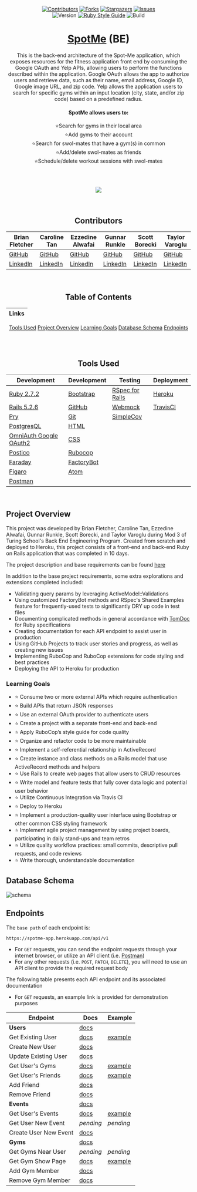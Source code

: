 <div align="center">

[![Contributors][contributors-badge]][contributors-url]
[![Forks][forks-badge]][forks-url]
[![Stargazers][stars-badge]][stars-url]
[![Issues][issues-badge]][issues-url]
<br>
![Version][version-badge]
[![Ruby Style Guide][rubocop-badge]][rubocop-url]
![Build][build-badge]

# [SpotMe](https://spotme-app.herokuapp.com/) (BE)

This is the back-end architecture of the Spot-Me application, which exposes resources for the fitness application front end by consuming the Google OAuth and Yelp APIs, allowing users to perform the functions described within the application. Google OAuth allows the app to authorize users and retrieve data, such as their name, email address, Google ID, Google image URL, and zip code. Yelp allows the application users to search for specific gyms within an input location (city, state, and/or zip code) based on a predefined radius.

#### SpotMe allows users to:<br>
⭐Search for gyms in their local area<br>
⭐Add gyms to their account<br>
⭐Search for swol-mates that have a gym(s) in common<br>
⭐Add/delete swol-mates as friends<br>
⭐Schedule/delete workout sessions with swol-mates<br><br>

# <a href="https://github.com/tvaroglu/spot_me_frontend"><img src="https://img.shields.io/static/v1?style=flat-square&label=Spot+Me&message=Front+End+Repo&color=9cf"></a><br/><br/>

## Contributors

|Brian Fletcher|Caroline Tan|Ezzedine Alwafai|Gunnar Runkle|Scott Borecki|Taylor Varoglu
|--- |--- |--- |--- |--- |--- |
|[GitHub](https://github.com/bfl3tch)|[GitHub](https://github.com/carolinectan)|[GitHub](https://github.com/ealwafai)|[GitHub](https://github.com/gunnarrunner)|[GitHub](https://github.com/Scott-Borecki)|[GitHub](https://github.com/tvaroglu)
|[LinkedIn](https://www.linkedin.com/in/bfl3tch/)|[LinkedIn](https://www.linkedin.com/in/carolinectan/)|[LinkedIn](https://www.linkedin.com/in/ezzedine-alwafai/)|[LinkedIn](https://www.linkedin.com/in/gunnar-runkle/)|[LinkedIn](https://www.linkedin.com/in/scott-borecki/)|[LinkedIn](https://www.linkedin.com/in/taylorvaroglu/)

<br>
</div>

<div align="center">

## Table of Contents
|Links
|--- |
[Tools Used](#tools-used)
[Project Overview](#project-overview)
[Learning Goals](#learning-goals)
[Database Schema](#database-schema)
[Endpoints](#endpoints)


<br><br>
## Tools Used

  |Development|Development|Testing|Deployment
  |--- |--- |--- |--- |
  |[Ruby 2.7.2](https://www.ruby-lang.org/en/downloads/)|[Bootstrap](https://rubygems.org/gems/bootstrap/versions/4.0.0)|[RSpec for Rails](https://github.com/rspec/rspec-rails)|[Heroku](http://virtual-watch-party.herokuapp.com)|
  |[Rails 5.2.6](https://rubygems.org/gems/rails/versions/5.2.6)|[GitHub](https://desktop.github.com/)|[Webmock](https://github.com/bblimke/webmock)|[TravisCI](https://travis-ci.org/)|
  |[Pry](https://rubygems.org/gems/pry/versions/0.10.3)|[Git](https://git-scm.com/book/en/v2/Getting-Started-First-Time-Git-Setup)|[SimpleCov](https://rubygems.org/gems/simplecov/versions/0.12.0)|
  |[PostgresQL](https://www.postgresql.org/)|[HTML](https://developer.mozilla.org/en-US/docs/Web/HTML)||
 |[OmniAuth Google OAuth2](https://github.com/zquestz/omniauth-google-oauth2)|[CSS](https://developer.mozilla.org/en-US/docs/Web/CSS)|
 |[Postico](https://eggerapps.at/postico/)|[Rubocop](https://rubygems.org/gems/rubocop/versions/0.39.0)|
 |[Faraday](https://github.com/lostisland/faraday)|[FactoryBot](https://github.com/thoughtbot/factory_bot)|
 |[Figaro](https://github.com/laserlemon/figaro)|[Atom](https://atom.io/)|
 |[Postman](https://www.postman.com/product/rest-client/)|


<br>
</div>

## Project Overview

This project was developed by Brian Fletcher, Caroline Tan, Ezzedine Alwafai, Gunnar Runkle, Scott Borecki, and Taylor Varoglu during Mod 3 of Turing School's Back End Engineering Program.  Created from scratch and deployed to Heroku, this project consists of a front-end and back-end Ruby on Rails application that was completed in 10 days.

The project description and base requirements can be found  [here][consultancy-home]

In addition to the base project requirements, some extra explorations and extensions completed included:

- Validating query params by leveraging ActiveModel::Validations
- Using customized FactoryBot methods and RSpec's Shared Examples feature for frequently-used tests to significantly DRY up code in test files
- Documenting complicated methods in general accordance with [TomDoc](http://tomdoc.org/) for Ruby specifications
- Creating documentation for each API endpoint to assist user in production
- Using GitHub Projects to track user stories and progress, as well as creating new issues
- Implementing RuboCop and RuboCop extensions for code styling and best practices
- Deploying the API to Heroku for production


### Learning Goals

  - ⭐ Consume two or more external APIs which require authentication
  - ⭐ Build APIs that return JSON responses
  - ⭐ Use an external OAuth provider to authenticate users
  - ⭐ Create a project with a separate front-end and back-end
  - ⭐ Apply RuboCop’s style guide for code quality
  - ⭐ Organize and refactor code to be more maintainable
  - ⭐ Implement a self-referential relationship in ActiveRecord
  - ⭐ Create instance and class methods on a Rails model that use ActiveRecord methods and helpers
  - ⭐ Use Rails to create web pages that allow users to CRUD resources
  - ⭐ Write model and feature tests that fully cover data logic and potential user behavior
  - ⭐ Utilize Continuous Integration via Travis CI
  - ⭐ Deploy to Heroku
  - ⭐ Implement a production-quality user interface using Bootstrap or other common CSS styling framework
  - ⭐ Implement agile project management by using project boards, participating in daily stand-ups and team retros
  - ⭐ Utilize quality workflow practices: small commits, descriptive pull requests, and code reviews
  - ⭐ Write thorough, understandable documentation


## Database Schema

![schema](https://user-images.githubusercontent.com/58891447/133915612-26cef18e-d9a0-488f-a05f-d2f842ed3d67.png)

## Endpoints

The `base path` of each endpoint is:

```
https://spotme-app.herokuapp.com/api/v1
```

- For `GET` requests, you can send the endpoint requests through your internet browser, or utilize an API client (i.e. [Postman][postman-url])
- For any other requests (i.e. `POST`, `PATCH`, `DELETE`), you will need to use an API client to provide the required request body


The following table presents each API endpoint and its associated documentation
- For `GET` requests, an example link is provided for demonstration purposes  
<!-- - Unless otherwise noted, the results are sorted by name in case-sensitive alphabetical order (i.e. A-Z then a-z). -->

Endpoint | Docs | Example
---------|------|--------
**Users** | [docs](/docs/users.md)
Get Existing User | [docs](/docs/users.md#get-one-user) | [example](https://spotme-app-api.herokuapp.com/api/v1/users/31)
Create New User | [docs](/docs/users.md#create-new-user) |
Update Existing User | [docs](/docs/users.md#update-existing-user) |
Get User's Gyms | [docs](/docs/users.md#get-user-gyms) | [example](https://spotme-app-api.herokuapp.com/api/v1/users/31/gyms)
Get User's Friends | [docs](/docs/users.md#get-user-friends) | [example](https://spotme-app-api.herokuapp.com/api/v1/users/31/friendships)
Add Friend | [docs](/docs/users.md#add-friend) |
Remove Friend | [docs](/docs/users.md#remove-friend) |
**Events** | [docs](/docs/events.md)
Get User's Events | [docs](/docs/events.md#get-user-events) | [example](https://spotme-app-api.herokuapp.com/api/v1/users/31/events)
Get User New Event | *pending* | *pending*
Create User New Event | [docs](/docs/events#create-new-event.md) |
**Gyms** | [docs](/docs/gyms.md)
Get Gyms Near User | *pending* | *pending*
Get Gym Show Page | [docs](/docs/gyms#get-gym.md) | [example](https://spotme-app-api.herokuapp.com/api/v1/gyms/16)
Add Gym Member | [docs](/docs/gyms#create-new-gym-member.md) |
Remove Gym Member | [docs](/docs/gyms#remove-existing-gym-member.md) |




<!-- Top Level Badges and Links -->
[rubocop-badge]: https://img.shields.io/badge/code_style-rubocop-brightgreen.svg?style=flat-square
[rubocop-url]: https://github.com/rubocop/rubocop
[version-badge]: https://img.shields.io/badge/API_version-V1-or.svg?&style=flat-square&logoColor=white
[contributors-badge]: https://img.shields.io/github/contributors/tvaroglu/spot_me_backend.svg?style=flat-square
[contributors-url]: https://github.com/tvaroglu/spot_me_backend/graphs/contributors
[forks-badge]: https://img.shields.io/github/forks/tvaroglu/spot_me_backend.svg?style=flat-square
[forks-url]: https://github.com/tvaroglu/spot_me_backend/network/members
[stars-badge]: https://img.shields.io/github/stars/tvaroglu/spot_me_backend.svg?style=flat-square
[stars-url]: https://github.com/tvaroglu/spot_me_backend/stargazers
[issues-badge]: https://img.shields.io/github/issues/tvaroglu/spot_me_backend.svg?style=flat-square
[issues-url]: https://github.com/tvaroglu/spot_me_backend/issues
[build-badge]: https://img.shields.io/travis/tvaroglu/spot_me_backend?style=flat-square

<!-- Links -->
[Repository]: https://github.com/tvaroglu/spot_me_backend
[postman-url]: https://www.postman.com/
[consultancy-home]: https://backend.turing.edu/module3/projects/consultancy/

<!-- Images -->
[github-avatar]: https://avatars.githubusercontent.com/u/79381792?s=100


<!-- Examples -->
<!-- [get-user-dashboard-ex]: <!-- enter URL here i.e. https://rails-engine-scott-borecki.herokuapp.com/api/v1/merchants?page=1&per_page=3 -->
<!-- [get-user-profile-ex]: <!-- enter URL here i.e. https://rails-engine-scott-borecki.herokuapp.com/api/v1/merchants?page=1&per_page=3 -->
<!-- [update-user-ex]: <!-- enter URL here i.e. https://rails-engine-scott-borecki.herokuapp.com/api/v1/merchants?page=1&per_page=3 -->
<!-- [create-register-new-user-ex]: <!-- enter URL here i.e. https://rails-engine-scott-borecki.herokuapp.com/api/v1/merchants?page=1&per_page=3 -->
<!-- [add-friend-ex]: <!-- enter URL here i.e. https://rails-engine-scott-borecki.herokuapp.com/api/v1/merchants?page=1&per_page=3 -->
<!-- [remove-friend-ex]: <!-- enter URL here i.e. https://rails-engine-scott-borecki.herokuapp.com/api/v1/merchants?page=1&per_page=3 -->
<!-- [create-user-event-ex]: <!-- enter URL here i.e. https://rails-engine-scott-borecki.herokuapp.com/api/v1/merchants?page=1&per_page=3 -->
<!-- [create-user-event-new-ex]: <!-- enter URL here i.e. https://rails-engine-scott-borecki.herokuapp.com/api/v1/merchants?page=1&per_page=3 -->
<!-- [add-gym-member-ex]: <!-- enter URL here i.e. https://rails-engine-scott-borecki.herokuapp.com/api/v1/merchants?page=1&per_page=3 -->
<!-- [remove-gym-ex]: <!-- enter URL here i.e. https://rails-engine-scott-borecki.herokuapp.com/api/v1/merchants?page=1&per_page=3 -->
<!-- [get-gyms-near-user-ex]: <!-- enter URL here i.e. https://rails-engine-scott-borecki.herokuapp.com/api/v1/merchants?page=1&per_page=3 -->
<!-- [get-user-gym-show-page-ex]: <!-- enter URL here i.e. https://rails-engine-scott-borecki.herokuapp.com/api/v1/merchants?page=1&per_page=3 -->
<!-- [get-gym-show-page-ex]: <!-- enter URL here i.e. https://rails-engine-scott-borecki.herokuapp.com/api/v1/merchants?page=1&per_page=3 -->


<!-- Examples Template-->
<!-- [get-all-merchants-ex]: https://rails-engine-scott-borecki.herokuapp.com/api/v1/merchants?page=1&per_page=3 -->
